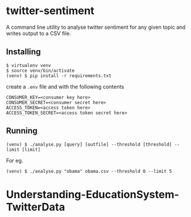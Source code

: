 # twitter-sentiment
A command line utility to analyse twitter sentiment for any given topic and writes output to a CSV file.

## Installing
```
$ virtualenv venv
$ source venv/bin/activate
(venv) $ pip install -r requirements.txt
```
create a `.env` file and with the following contents
```
CONSUMER_KEY=<consumer key here>
CONSUMER_SECRET=<consumer secret here>
ACCESS_TOKEN=<access token here>
ACCESS_TOKEN_SECRET=<access token secret here>
```

## Running
```
(venv) $ ./analyse.py [query] [outfile] --threshold [threshold] --limit [limit]
```
For eg.
```
(venv) $ ./analyse.py "obama" obama.csv --threshold 0 --limit 5 
```
# Understanding-EducationSystem-TwitterData
